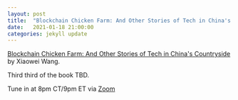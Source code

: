 ```yaml
---
layout: post
title:  "Blockchain Chicken Farm: And Other Stories of Tech in China's Countryside (3/3)"
date:   2021-01-18 21:00:00
categories: jekyll update
---
```


[Blockchain Chicken Farm: And Other Stories of Tech in China's Countryside](https://bookshop.org/books/blockchain-chicken-farm-and-other-stories-of-tech-in-china-s-countryside/9780374538668?aid=13448&listref=civic-tech-book-club-reading-list) by Xiaowei Wang.

Third third of the book TBD. 

Tune in at 8pm CT/9pm ET via [Zoom](https://harvard.zoom.us/j/97704612486)
